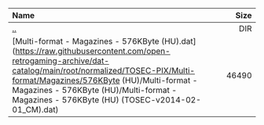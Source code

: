 |Name|Size|
|:---|---:|
|[..](../index.html)|DIR|
|[Multi-format - Magazines - 576KByte (HU).dat](https://raw.githubusercontent.com/open-retrogaming-archive/dat-catalog/main/root/normalized/TOSEC-PIX/Multi-format/Magazines/576KByte (HU)/Multi-format - Magazines - 576KByte (HU)/Multi-format - Magazines - 576KByte (HU) (TOSEC-v2014-02-01_CM).dat)|46490|

